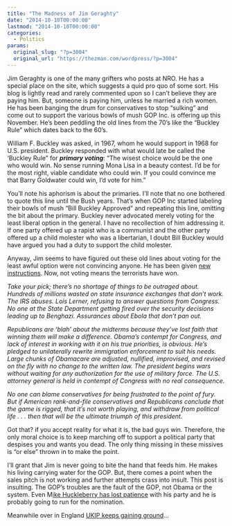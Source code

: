 ```yaml
---
title: "The Madness of Jim Geraghty"
date: "2014-10-10T00:00:00"
lastmod: "2014-10-10T00:00:00"
categories:
  - Politics
params:
  original_slug: "?p=3004"
  original_url: "https://thezman.com/wordpress/?p=3004"
---
```


Jim Geraghty is one of the many grifters who posts at NRO. He has a
special place on the site, which suggests a quid pro quo of some sort.
His blog is lightly read and rarely commented upon so I can’t believe
they are paying him. But, someone is paying him, unless he married a
rich women. He has been banging the drum for conservatives to stop
“sulking” and come out to support the various bowls of mush GOP Inc. is
offering up this November. He’s been peddling the old lines from the
70’s like the “Buckley Rule” which dates back to the 60’s.

William F. Buckley was asked, in 1967, whom he would support in 1968 for
U.S. president. Buckley responded with what would late be called the
‘Buckley Rule” for ***primary voting***: “The wisest choice would be the
one who would win. No sense running Mona Lisa in a beauty contest. I’d
be for the most right, viable candidate who could win. If you could
convince me that Barry Goldwater could win, I’d vote for him.”

You’ll note his aphorism is about the primaries. I’ll note that no one
bothered to quote this line until the Bush years. That’s when GOP Inc
started labeling their bowls of mush “Bill Buckley Approved” and
repeating this line, omitting the bit about the primary. Buckley never
advocated merely voting for the least liberal option in the general. I
have no recollection of him addressing it. If one party offered up a
rapist who is a communist and the other party offered up a child
molester who was a libertarian, I doubt Bill Buckley would have argued
you had a duty to support the child molester.

Anyway, Jim seems to have figured out these old lines about voting for
the least awful option were not convincing anyone. He has been given <a
href="http://www.nationalreview.com/campaign-spot/389976/do-conservatives-fear-winning-elections-wont-make-real-difference-jim-geraghty"
rel="noopener" target="_blank">new instructions</a>. Now, not voting
means the terrorists have won.

*Take your pick; there’s no shortage of things to be outraged about.
Hundreds of millions wasted on state insurance exchanges that don’t
work. The IRS abuses. Lois Lerner, refusing to answer questions from
Congress. No one at the State Department getting fired over the security
decisions leading up to Benghazi. Assurances about Ebola that don’t pan
out.*

*Republicans are ‘blah’ about the midterms because they’ve lost faith
that winning them will make a difference. Obama’s contempt for Congress,
and lack of interest in working with it on his true priorities, is
obvious. He’s pledged to unilaterally rewrite immigration enforcement to
suit his needs. Large chunks of Obamacare are adjusted, nullified,
improvised, and revised on the fly with no change to the written law.
The president begins wars without waiting for any authorization for the
use of military force. The U.S. attorney general is held in contempt of
Congress with no real consequence.*

*No one can blame conservatives for being frustrated to the point of
fury. But if American rank-and-file conservatives and Republicans
conclude that the game is rigged, that it’s not worth playing, and
withdraw from political life . . . then that will be the ultimate
triumph of this president.*

Got that? if you accept reality for what it is, the bad guys win.
Therefore, the only moral choice is to keep marching off to support a
political party that despises you and wants you dead. The only thing
missing in these missives is “or else” thrown in to make the point.

I’ll grant that Jim is never going to bite the hand that feeds him. He
makes his living carrying water for the GOP. But, there comes a point
when the sales pitch is not working and further attempts crass into
insult. This post is insulting. The GOP’s troubles are the fault of the
GOP, not Obama or the system. Even M<a
href="http://dailycaller.com/2014/10/09/huckabee-threatens-to-leave-gop-over-gay-marriage-abortion/"
rel="noopener" target="_blank">ike Huckleberry has lost patience</a>
with his party and he is probably going to run for the nomination.

Meanwhile over in England <a
href="http://www.theguardian.com/politics/blog/live/2014/oct/10/ukip-wins-clacton-byelection-and-comes-close-second-in-heywood-reaction-politics-live-blog"
rel="noopener" target="_blank">UKIP keeps gaining ground</a>…
